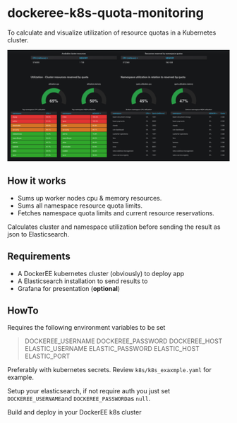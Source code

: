 # dockeree-k8s-quota-monitoring
To calculate and visualize utilization of resource quotas in a Kubernetes cluster.  

![grafana-dashboard](grafana.png)

## How it works
* Sums up worker nodes cpu & memory resources. 
* Sums all namespace resource quota limits.
* Fetches namespace quota limits and current resource reservations.  

Calculates cluster and namespace utilization before sending the result as json to Elasticsearch.   

## Requirements
* A DockerEE kubernetes cluster (obviously) to deploy app
* A Elasticsearch installation to send results to
* Grafana for presentation (**optional**)

## HowTo
Requires the following environment variables to be set
> DOCKEREE_USERNAME 
> DOCKEREE_PASSWORD 
> DOCKEREE_HOST 
> ELASTIC_USERNAME
> ELASTIC_PASSWORD
> ELASTIC_HOST 
> ELASTIC_PORT
 
 Preferably with kubernetes secrets. Review `k8s/k8s_exaxmple.yaml` for example. 
 
 Setup your elasticsearch, if not require auth you just set `DOCKEREE_USERNAME`and `DOCKEREE_PASSWORD`as `null`.

Build and deploy in your DockerEE k8s cluster

